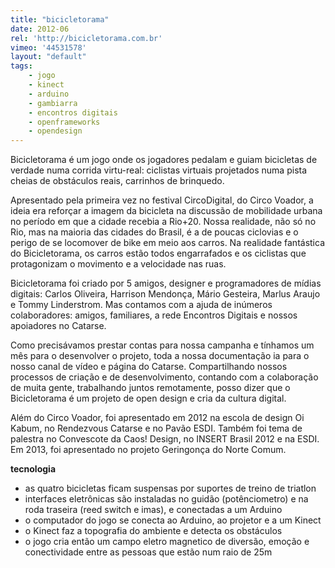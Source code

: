 ```yaml
---
title: "bicicletorama"
date: 2012-06
rel: 'http://bicicletorama.com.br'
vimeo: '44531578'
layout: "default"
tags:
	- jogo
	- kinect
	- arduino
	- gambiarra
	- encontros digitais
	- openframeworks
	- opendesign
---
```


Bicicletorama é um jogo onde os jogadores pedalam e guiam bicicletas de verdade numa corrida virtu-real: ciclistas virtuais projetados numa pista cheias de obstáculos reais, carrinhos de brinquedo.

Apresentado pela primeira vez no festival CircoDigital, do Circo Voador, a ideia era reforçar a imagem da bicicleta na discussão de mobilidade urbana no período em que a cidade recebia a Rio+20. Nossa realidade, não só no Rio, mas na maioria das cidades do Brasil, é a de poucas ciclovias e o perigo de se locomover de bike em meio aos carros. Na realidade fantástica do Bicicletorama, os carros estão todos engarrafados e os ciclistas que protagonizam o movimento e a velocidade nas ruas.

Bicicletorama foi criado por 5 amigos, designer e programadores de mídias digitais: Carlos Oliveira, Harrison Mendonça, Mário Gesteira, Marlus Araujo e Tommy Linderstrom. Mas contamos com a ajuda de inúmeros colaboradores: amigos, familiares, a rede Encontros Digitais e nossos apoiadores no Catarse.

Como precisávamos prestar contas para nossa campanha e tínhamos um mês para o desenvolver o projeto, toda a nossa documentação ia para o nosso canal de vídeo e página do Catarse. Compartilhando nossos processos de criação e de desenvolvimento, contando com a colaboração de muita gente, trabalhando juntos remotamente, posso dizer que o Bicicletorama é um projeto de open design e cria da cultura digital.

Além do Circo Voador, foi apresentado em 2012 na escola de design Oi Kabum, no Rendezvous Catarse e no Pavão ESDI. Também foi tema de palestra no Convescote da Caos! Design, no INSERT Brasil 2012 e na ESDI. Em 2013, foi apresentado no projeto Geringonça do Norte Comum.

**tecnologia**

- as quatro bicicletas ficam suspensas por suportes de treino de triatlon
- interfaces eletrônicas são instaladas no guidão (potênciometro) e na roda traseira (reed switch e imas), e conectadas a um Arduino
- o computador do jogo se conecta ao Arduino, ao projetor e a um Kinect
- o Kinect faz a topografia do ambiente e detecta os obstáculos
- o jogo cria então um campo eletro magnetico de diversão, emoção e conectividade entre as pessoas que estão num raio de 25m